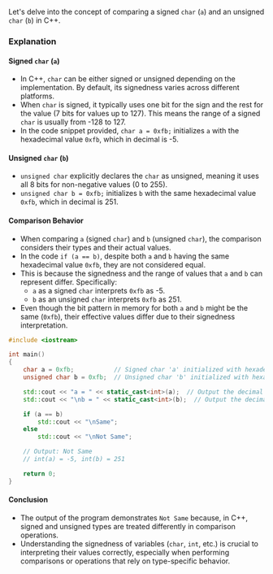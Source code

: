 Let's delve into the concept of comparing a signed `char` (`a`) and an unsigned `char` (`b`) in C++.

### Explanation

#### Signed `char` (`a`)

- In C++, `char` can be either signed or unsigned depending on the implementation. By default, its signedness varies across different platforms.
- When `char` is signed, it typically uses one bit for the sign and the rest for the value (7 bits for values up to 127). This means the range of a signed `char` is usually from -128 to 127.
- In the code snippet provided, `char a = 0xfb;` initializes `a` with the hexadecimal value `0xfb`, which in decimal is -5.

#### Unsigned `char` (`b`)

- `unsigned char` explicitly declares the `char` as unsigned, meaning it uses all 8 bits for non-negative values (0 to 255).
- `unsigned char b = 0xfb;` initializes `b` with the same hexadecimal value `0xfb`, which in decimal is 251.

#### Comparison Behavior

- When comparing `a` (signed `char`) and `b` (unsigned `char`), the comparison considers their types and their actual values.
- In the code `if (a == b)`, despite both `a` and `b` having the same hexadecimal value `0xfb`, they are not considered equal.
- This is because the signedness and the range of values that `a` and `b` can represent differ. Specifically:
  - `a` as a signed `char` interprets `0xfb` as -5.
  - `b` as an unsigned `char` interprets `0xfb` as 251.
- Even though the bit pattern in memory for both `a` and `b` might be the same (`0xfb`), their effective values differ due to their signedness interpretation.

```cpp
#include <iostream>

int main()
{
    char a = 0xfb;           // Signed char 'a' initialized with hexadecimal value 0xfb (-5 in decimal)
    unsigned char b = 0xfb;  // Unsigned char 'b' initialized with hexadecimal value 0xfb (251 in decimal)

    std::cout << "a = " << static_cast<int>(a);  // Output the decimal value of 'a'
    std::cout << "\nb = " << static_cast<int>(b);  // Output the decimal value of 'b'

    if (a == b)
        std::cout << "\nSame";
    else
        std::cout << "\nNot Same";

    // Output: Not Same
    // int(a) = -5, int(b) = 251

    return 0;
}
```

#### Conclusion

- The output of the program demonstrates `Not Same` because, in C++, signed and unsigned types are treated differently in comparison operations.
- Understanding the signedness of variables (`char`, `int`, etc.) is crucial to interpreting their values correctly, especially when performing comparisons or operations that rely on type-specific behavior.
